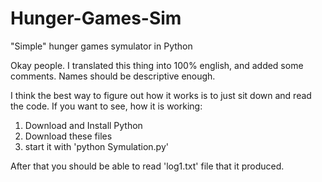 # Hunger-Games-Sim
"Simple" hunger games symulator in Python

Okay people. I translated this thing into 100% english, and added some comments. Names should be descriptive enough.

I think the best way to figure out how it works is to just sit down and read the code.
If you want to see, how it is working:
  1. Download and Install Python
  2. Download these files
  3. start it with 'python Symulation.py'
  
After that you should be able to read 'log1.txt' file that it produced.
